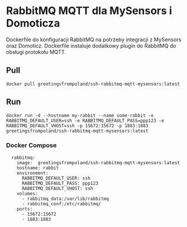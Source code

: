 # RabbitMQ MQTT dla MySensors i Domoticza

Dockerfile do konfiguracji RabbitMQ na potrzeby integracji z MySensors oraz Domoticz. Dockerfile instaluje dodatkowy plugin do RabbitMQ do obsługi protokołu MQTT.

## Pull

```
docker pull greetingsfrompoland/ssh-rabbitmq-mqtt-mysensors:latest
```

## Run

```
docker run -d --hostname my-rabbit --name some-rabbit -e RABBITMQ_DEFAULT_USER=ssh -e RABBITMQ_DEFAULT_PASS=ppp123 -e RABBITMQ_DEFAULT_VHOST=ssh -p 15672:15672 -p 1883:1883 greetingsfrompoland/ssh-rabbitmq-mqtt-mysensors:latest
```

### Docker Compose

```
  rabbitmq:
    image:  greetingsfrompoland/ssh-rabbitmq-mqtt-mysensors:latest
    hostname: rabbit
    environment:
      RABBITMQ_DEFAULT_USER: ssh
      RABBITMQ_DEFAULT_PASS: ppp123
      RABBITMQ_DEFAULT_VHOST: ssh
    volumes:
      - rabbitmq_data:/var/lib/rabbitmq
      - rabbitmq_conf:/etc/rabbitmq/
    ports:
      - 15672:15672
      - 1883:1883
```